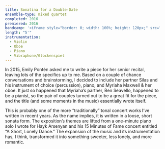 ```yaml
---
title: Sonatina for a Double-Date
ensemble-type: mixed quartet
completed: 2016
premiered: 2016
bandcamp: '<iframe style="border: 0; width: 100%; height: 120px;" src="https://bandcamp.com/EmbeddedPlayer/album=1654344932/size=large/bgcol=ffffff/linkcol=0687f5/tracklist=false/artwork=small/track=3395868176/transparent=true/" seamless><a href="http://jonbash.bandcamp.com/album/evocations-ep">Evocations EP by Jon Bash</a></iframe>'
length: "5'"
instrumentation:
  - Violin
  - Oboe
  - Piano
  - Vibraphone/Glockenspiel
---
```


In 2015, Emily Pontén asked me to write a piece for her senior recital, leaving lots of the specifics up to me. Based on a couple of chance conversations and brainstorming, I decided to include her partner Silas and his instrument of choice (percussion), piano, and Myriaha Maxwell & her oboe. It just so happened that Myriaha’s partner, Ben Seavello, happened to be a pianist, so the pair of couples turned out to be a great fit for the piece, and the title (and some moments in the music) essentially wrote itself.

This is probably one of the more “traditionally” tonal concert works I’ve written in recent years. As the name implies, it is written in a loose, short sonata form. The exposition’s themes are lifted from a one-minute piano solo I wrote for Hayk Arsenyan and his 15 Minutes of Fame concert entitled “A Short, Lonely Dance.” The expansion of the music and its instrumentation has, I think, transformed it into something sweeter, less lonely, and more romantic.
